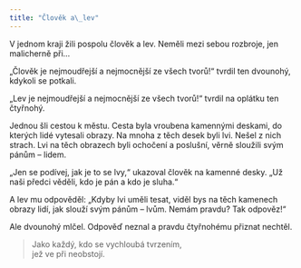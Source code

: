 ```yaml
---
title: "Člověk a\_lev"
---
```


  

V jednom kraji žili pospolu člověk a lev. Neměli mezi sebou rozbroje, jen malicherně při…

„Člověk je nejmoudřejší a nejmocnější ze všech tvorů!“ tvrdil ten dvounohý, kdykoli se potkali.

„Lev je nejmoudřejší a nejmocnější ze všech tvorů!“ tvrdil na oplátku ten čtyřnohý.

Jednou šli cestou k městu. Cesta byla vroubena kamennými deskami, do kterých lidé vytesali obrazy. Na mnoha z těch desek byli lvi. Nešel z nich strach. Lvi na těch obrazech byli ochočení a poslušní, věrně sloužili svým pánům – lidem.

„Jen se podívej, jak je to se lvy,“ ukazoval člověk na kamenné desky. „Už naši předci věděli, kdo je pán a kdo je sluha.“

A lev mu odpověděl: „Kdyby lvi uměli tesat, viděl bys na těch kamenech obrazy lidí, jak slouží svým pánům – lvům. Nemám pravdu? Tak odpověz!“

Ale dvounohý mlčel. Odpověď neznal a pravdu čtyřnohému přiznat nechtěl.

> Jako každý, kdo se vychloubá tvrzením,  
> jež ve při neobstojí.
